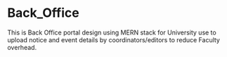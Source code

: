 # Back_Office
This is Back Office portal design using MERN stack for University use to upload notice and event details by coordinators/editors to reduce Faculty overhead.
